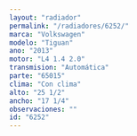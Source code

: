 ```yaml
---
layout: "radiador"
permalink: "/radiadores/6252/"
marca: "Volkswagen"
modelo: "Tiguan"
ano: "2013"
motor: "L4 1.4 2.0"
transmision: "Automática"
parte: "65015"
clima: "Con clima"
alto: "25 1/2"
ancho: "17 1/4"
observaciones: ""
id: "6252"
---
```


